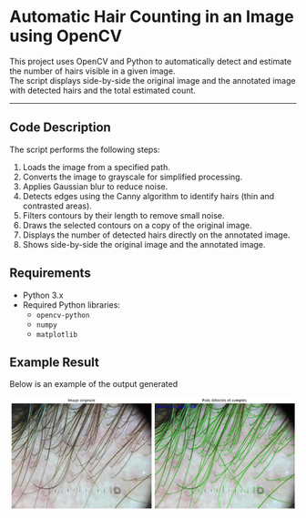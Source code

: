 #  Automatic Hair Counting in an Image using OpenCV

This project uses OpenCV and Python to automatically detect and estimate the number of hairs visible in a given image.  
The script displays side-by-side the original image and the annotated image with detected hairs and the total estimated count.

---
## Code Description

The script performs the following steps:  
1. Loads the image from a specified path.  
2. Converts the image to grayscale for simplified processing.  
3. Applies Gaussian blur to reduce noise.  
4. Detects edges using the Canny algorithm to identify hairs (thin and contrasted areas).  
5. Filters contours by their length to remove small noise.  
6. Draws the selected contours on a copy of the original image.  
7. Displays the number of detected hairs directly on the annotated image.  
8. Shows side-by-side the original image and the annotated image.
## Requirements

- Python 3.x  
- Required Python libraries:  
  - `opencv-python`  
  - `numpy`  
  - `matplotlib`
  
## Example Result
Below is an example of the output generated

![Example Output](output.png)


